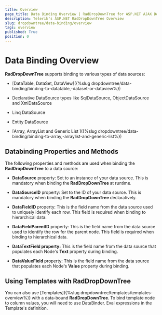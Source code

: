 ```yaml
---
title: Overview
page_title: Data Binding Overview | RadDropDownTree for ASP.NET AJAX Documentation
description: Telerik's ASP.NET RadDropDownTree Overview
slug: dropdowntree/data-binding/overview
tags: overview
published: True
position: 0
---
```


# Data Binding Overview



**RadDropDownTree** supports binding to various types of data sources:

* [DataTable, DataSet, DataView]({%slug dropdowntree/data-binding/binding-to-datatable,-dataset-or-dataview%})

* Declarative DataSource types like SqlDataSource, ObjectDataSource and XmlDataSource

* Linq DataSource

* Entity DataSource

* [Array, ArrayList and Generic List ]({%slug dropdowntree/data-binding/binding-to-array,-arraylist-and-generic-list%})

## Databinding Properties and Methods

The following properties and methods are used when binding the **RadDropDownTree** to a data source:

* **DataSource** property: Set to an instance of your data source. This is mandatory when binding the **RadDropDownTree** at runtime.

* **DataSourceID** property: Set to the ID of your data source. This is mandatory when binding the **RadDropDownTree** declaratively.

* **DataFieldID** property: This is the field name from the data source used to uniquely identify each row. This field is required when binding to hierarchical data.

* **DataFieldParentID** property: This is the field name from the data source used to identify the row for the parent node. This field is required when binding to hierarchical data.

* **DataTextField property:** This is the field name from the data source that populates each Node's **Text** property during binding.

* **DataValueField** property: This is the field name from the data source that populates each Node's **Value** property during binding.

## Using Templates with RadDropDownTree

You can also use [Templates]({%slug dropdowntree/templates/templates-overview%}) with a data-bound **RadDropDownTree**. To bind template node to column values, you will need to use DataBinder. Eval expressions in the Template's definition.
